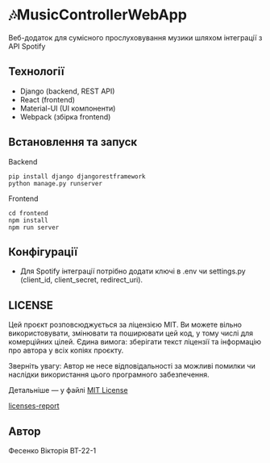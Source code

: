
# 🎶MusicControllerWebApp 
Веб-додаток для сумісного прослуховування музики шляхом інтеграції з API Spotify

## Технології 

- Django (backend, REST API)
- React (frontend)
- Material-UI (UI компоненти)
- Webpack (збірка frontend)

## Встановлення та запуск

Backend
```puthon
pip install django djangorestframework 
python manage.py runserver
```
Frontend
```react
cd frontend
npm install
npm run server
```
## Конфігурації
- Для Spotify інтеграції потрібно додати ключі в .env чи settings.py (client_id, client_secret, redirect_uri).

## LICENSE
Цей проєкт розповсюджується за ліцензією MIT.
Ви можете вільно використовувати, змінювати та поширювати цей код, у тому числі для комерційних цілей.
Єдина вимога: зберігати текст ліцензії та інформацію про автора у всіх копіях проєкту.

Зверніть увагу:
Автор не несе відповідальності за можливі помилки чи наслідки використання цього програмного забезпечення.

Детальніше — у файлі [MIT License](https://github.com/v1fes/MusicControllerWebApp/blob/main/LICENSE)

[licenses-report](https://github.com/v1fes/MusicControllerWebApp/blob/main/music_controller/licenses-report.txt)

## Автор
Фесенко Вікторія ВТ-22-1

